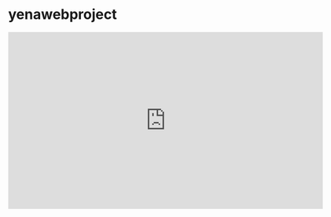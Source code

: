 # yenawebproject

<iframe width="640" height="360" src="https://www.youtube.com/embed/_nHNgz62PFY" frameborder="0" gesture="media" allowfullscreen=""></iframe>
